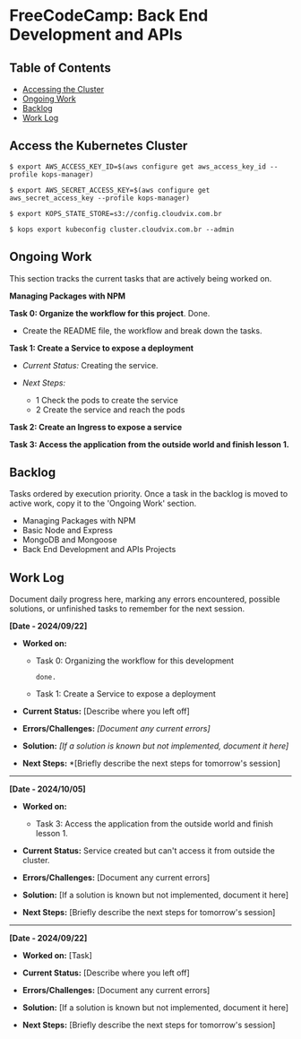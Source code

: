 # FreeCodeCamp: Back End Development and APIs

## Table of Contents
- [Accessing the Cluster](#accessing-the-cluster)
- [Ongoing Work](#ongoing-work)
- [Backlog](#backlog)
- [Work Log](#work-log)

## Access the Kubernetes Cluster

```
$ export AWS_ACCESS_KEY_ID=$(aws configure get aws_access_key_id --profile kops-manager)

$ export AWS_SECRET_ACCESS_KEY=$(aws configure get aws_secret_access_key --profile kops-manager)

$ export KOPS_STATE_STORE=s3://config.cloudvix.com.br

$ kops export kubeconfig cluster.cloudvix.com.br --admin
```

## Ongoing Work
This section tracks the current tasks that are actively being worked on.

**Managing Packages with NPM**

**Task 0: Organize the workflow for this project**. Done.

- Create the README file, the workflow and break down the tasks.

**Task 1: Create a Service to expose a deployment**

- *Current Status:* Creating the service.

- *Next Steps:*
  - 1 Check the pods to create the service
  - 2 Create the service and reach the pods

**Task 2: Create an Ingress to expose a service**

**Task 3: Access the application from the outside world and finish lesson 1.**

## Backlog
Tasks ordered by execution priority. Once a task in the backlog is moved to active work, copy it to the 'Ongoing Work' section.

- Managing Packages with NPM
- Basic Node and Express
- MongoDB and Mongoose
- Back End Development and APIs Projects

## Work Log
Document daily progress here, marking any errors encountered, possible solutions, or unfinished tasks to remember for the next session.

**[Date - 2024/09/22]**

- **Worked on:** 
  - Task 0: Organizing the workflow for this development
      
        done.
  - Task 1: Create a Service to expose a deployment

- **Current Status:** [Describe where you left off]
  
- **Errors/Challenges:** *[Document any current errors]*

- **Solution:** *[If a solution is known but not implemented, document it here]*

- **Next Steps:** *[Briefly describe the next steps for tomorrow's session]


---


**[Date - 2024/10/05]**

- **Worked on:** 
  - Task 3: Access the application from the outside world and finish lesson 1.

- **Current Status:** Service created but can't access it from outside the cluster.
  
- **Errors/Challenges:** [Document any current errors]

- **Solution:** [If a solution is known but not implemented, document it here]

- **Next Steps:** [Briefly describe the next steps for tomorrow's session]


---


**[Date - 2024/09/22]**

- **Worked on:** [Task]

- **Current Status:** [Describe where you left off]
  
- **Errors/Challenges:** [Document any current errors]

- **Solution:** [If a solution is known but not implemented, document it here]

- **Next Steps:** [Briefly describe the next steps for tomorrow's session]
